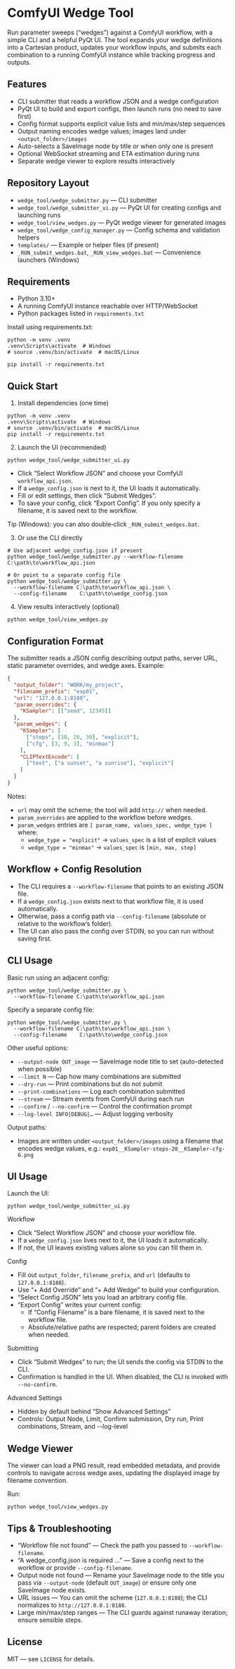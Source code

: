 # ComfyUI Wedge Tool

Run parameter sweeps (“wedges”) against a ComfyUI workflow, with a simple CLI and a helpful PyQt UI. The tool expands your wedge definitions into a Cartesian product, updates your workflow inputs, and submits each combination to a running ComfyUI instance while tracking progress and outputs.


## Features

- CLI submitter that reads a workflow JSON and a wedge configuration
- PyQt UI to build and export configs, then launch runs (no need to save first)
- Config format supports explicit value lists and min/max/step sequences
- Output naming encodes wedge values; images land under `<output_folder>/images`
- Auto-selects a SaveImage node by title or when only one is present
- Optional WebSocket streaming and ETA estimation during runs
- Separate wedge viewer to explore results interactively


## Repository Layout

- `wedge_tool/wedge_submitter.py` — CLI submitter
- `wedge_tool/wedge_submitter_ui.py` — PyQt UI for creating configs and launching runs
- `wedge_tool/view_wedges.py` — PyQt wedge viewer for generated images
- `wedge_tool/wedge_config_manager.py` — Config schema and validation helpers
- `templates/` — Example or helper files (if present)
- `_RUN_submit_wedges.bat`, `_RUN_view_wedges.bat` — Convenience launchers (Windows)


## Requirements

- Python 3.10+
- A running ComfyUI instance reachable over HTTP/WebSocket
- Python packages listed in `requirements.txt`

Install using requirements.txt:

```
python -m venv .venv
.venv\Scripts\activate  # Windows
# source .venv/bin/activate  # macOS/Linux

pip install -r requirements.txt
```


## Quick Start

1) Install dependencies (one time)

```
python -m venv .venv
.venv\Scripts\activate  # Windows
# source .venv/bin/activate  # macOS/Linux
pip install -r requirements.txt
```

2) Launch the UI (recommended)

```
python wedge_tool/wedge_submitter_ui.py
```

- Click “Select Workflow JSON” and choose your ComfyUI `workflow_api.json`.
- If a `wedge_config.json` is next to it, the UI loads it automatically.
- Fill or edit settings, then click “Submit Wedges”.
- To save your config, click “Export Config”. If you only specify a filename, it is saved next to the workflow.

Tip (Windows): you can also double‑click `_RUN_submit_wedges.bat`.

3) Or use the CLI directly

```
# Use adjacent wedge_config.json if present
python wedge_tool/wedge_submitter.py --workflow-filename C:\path\to\workflow_api.json

# Or point to a separate config file
python wedge_tool/wedge_submitter.py \
  --workflow-filename C:\path\to\workflow_api.json \
  --config-filename    C:\path\to\wedge_config.json
```

4) View results interactively (optional)

```
python wedge_tool/view_wedges.py
```


## Configuration Format

The submitter reads a JSON config describing output paths, server URL, static parameter overrides, and wedge axes. Example:

```json
{
  "output_folder": "WORK/my_project",
  "filename_prefix": "exp01",
  "url": "127.0.0.1:8188",
  "param_overrides": {
    "KSampler": [["seed", 12345]]
  },
  "param_wedges": {
    "KSampler": [
      ["steps", [10, 20, 30], "explicit"],
      ["cfg", [3, 9, 3], "minmax"]
    ],
    "CLIPTextEncode": [
      ["text", ["a sunset", "a sunrise"], "explicit"]
    ]
  }
}
```

Notes:

- `url` may omit the scheme; the tool will add `http://` when needed.
- `param_overrides` are applied to the workflow before wedges.
- `param_wedges` entries are `[
  param_name,
  values_spec,
  wedge_type
]` where:
  - `wedge_type = "explicit"` → `values_spec` is a list of explicit values
  - `wedge_type = "minmax"` → `values_spec` is `[min, max, step]`


## Workflow + Config Resolution

- The CLI requires a `--workflow-filename` that points to an existing JSON file.
- If a `wedge_config.json` exists next to that workflow file, it is used automatically.
- Otherwise, pass a config path via `--config-filename` (absolute or relative to the workflow’s folder).
- The UI can also pass the config over STDIN, so you can run without saving first.


## CLI Usage

Basic run using an adjacent config:

```
python wedge_tool/wedge_submitter.py \
  --workflow-filename C:\path\to\workflow_api.json
```

Specify a separate config file:

```
python wedge_tool/wedge_submitter.py \
  --workflow-filename C:\path\to\workflow_api.json \
  --config-filename    C:\path\to\wedge_config.json
```

Other useful options:

- `--output-node OUT_image` — SaveImage node title to set (auto-detected when possible)
- `--limit N` — Cap how many combinations are submitted
- `--dry-run` — Print combinations but do not submit
- `--print-combinations` — Log each combination submitted
- `--stream` — Stream events from ComfyUI during each run
- `--confirm` / `--no-confirm` — Control the confirmation prompt
- `--log-level INFO|DEBUG|…` — Adjust logging verbosity

Output paths:

- Images are written under `<output_folder>/images` using a filename that encodes wedge values, e.g.:
  `exp01__KSampler-steps-20__KSampler-cfg-6.png`


## UI Usage

Launch the UI:

```
python wedge_tool/wedge_submitter_ui.py
```

Workflow

- Click “Select Workflow JSON” and choose your workflow file.
- If a `wedge_config.json` lives next to it, the UI loads it automatically.
- If not, the UI leaves existing values alone so you can fill them in.

Config

- Fill out `output_folder`, `filename_prefix`, and `url` (defaults to `127.0.0.1:8188`).
- Use “+ Add Override” and “+ Add Wedge” to build your configuration.
- “Select Config JSON” lets you load an arbitrary config file.
- “Export Config” writes your current config:
  - If “Config Filename” is a bare filename, it is saved next to the workflow file.
  - Absolute/relative paths are respected; parent folders are created when needed.

Submitting

- Click “Submit Wedges” to run; the UI sends the config via STDIN to the CLI.
- Confirmation is handled in the UI. When disabled, the CLI is invoked with `--no-confirm`.

Advanced Settings

- Hidden by default behind “Show Advanced Settings”
- Controls: Output Node, Limit, Confirm submission, Dry run, Print combinations, Stream, and --log-level


## Wedge Viewer

The viewer can load a PNG result, read embedded metadata, and provide controls to navigate across wedge axes, updating the displayed image by filename convention.

Run:

```
python wedge_tool/view_wedges.py
```


## Tips & Troubleshooting

- “Workflow file not found” — Check the path you passed to `--workflow-filename`.
- “A wedge_config.json is required …” — Save a config next to the workflow or provide `--config-filename`.
- Output node not found — Rename your SaveImage node to the title you pass via `--output-node` (default `OUT_image`) or ensure only one SaveImage node exists.
- URL issues — You can omit the scheme (`127.0.0.1:8188`); the CLI normalizes to `http://127.0.0.1:8188`.
- Large min/max/step ranges — The CLI guards against runaway iteration; ensure sensible steps.


## License

MIT — see `LICENSE` for details.
